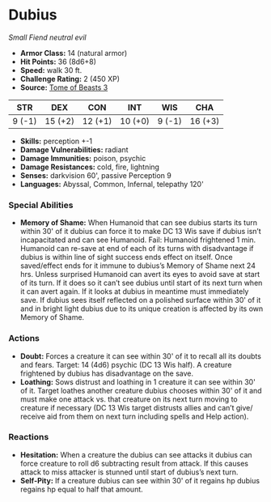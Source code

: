 # Dubius

*Small* *Fiend* *neutral evil*

- **Armor Class:** 14 (natural armor)
- **Hit Points:** 36 (8d6+8)
- **Speed:** walk 30 ft.
- **Challenge Rating:** 2 (450 XP)
- **Source:** [Tome of Beasts 3](https://koboldpress.com/kpstore/product/tome-of-beasts-2-for-5th-edition/)

| STR | DEX | CON | INT | WIS | CHA |
| --- | --- | --- | --- | --- | --- |
| 9 (-1) | 15 (+2) | 12 (+1) | 10 (+0) | 9 (-1) | 16 (+3) |

- **Skills:** perception +-1
- **Damage Vulnerabilities:** radiant
- **Damage Immunities:** poison, psychic 
- **Damage Resistances:** cold, fire, lightning
- **Senses:** darkvision 60', passive Perception 9
- **Languages:** Abyssal, Common, Infernal, telepathy 120'
### Special Abilities
- **Memory of Shame:** When Humanoid that can see dubius starts its turn within 30' of it dubius can force it to make DC 13 Wis save if dubius isn’t incapacitated and can see Humanoid. Fail: Humanoid frightened 1 min. Humanoid can re-save at end of each of its turns with disadvantage if dubius is within line of sight success ends effect on itself. Once saved/effect ends for it immune to dubius’s Memory of Shame next 24 hrs. Unless surprised Humanoid can avert its eyes to avoid save at start of its turn. If it does so it can’t see dubius until start of its next turn when it can avert again. If it looks at dubius in meantime must immediately save. If dubius sees itself reflected on a polished surface within 30' of it and in bright light dubius due to its unique creation is affected by its own Memory of Shame.
### Actions
- **Doubt:** Forces a creature it can see within 30' of it to recall all its doubts and fears. Target: 14 (4d6) psychic (DC 13 Wis half). A creature frightened by dubius has disadvantage on the save.
- **Loathing:** Sows distrust and loathing in 1 creature it can see within 30' of it. Target loathes another creature dubius chooses within 30' of it and must make one attack vs. that creature on its next turn moving to creature if necessary (DC 13 Wis target distrusts allies and can’t give/ receive aid from them on next turn including spells and Help action).
### Reactions
- **Hesitation:** When a creature the dubius can see attacks it dubius can force creature to roll d6 subtracting result from attack. If this causes attack to miss attacker is stunned until start of dubius’s next turn.
- **Self-Pity:** If a creature dubius can see within 30' of it regains hp dubius regains hp equal to half that amount.

